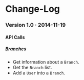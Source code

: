 Change-Log
==========

### Version 1.0 &middot; 2014-11-19
#### API Calls
##### Branches
+ Get information about a `Branch`.
+ Get the `Branch` list.
+ Add a `User` into a `Branch`.
